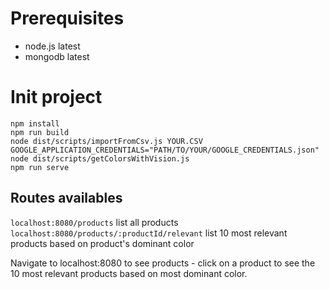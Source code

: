 # Prerequisites
* node.js latest
* mongodb latest

# Init project
```
npm install
npm run build
node dist/scripts/importFromCsv.js YOUR.CSV
GOOGLE_APPLICATION_CREDENTIALS="PATH/TO/YOUR/GOOGLE_CREDENTIALS.json" node dist/scripts/getColorsWithVision.js
npm run serve
```

## Routes availables
```localhost:8080/products``` list all products \
```localhost:8080/products/:productId/relevant``` list 10 most relevant products based on product's dominant color

Navigate to localhost:8080 to see products - click on a product to see the 10 most relevant products based on most dominant color.
